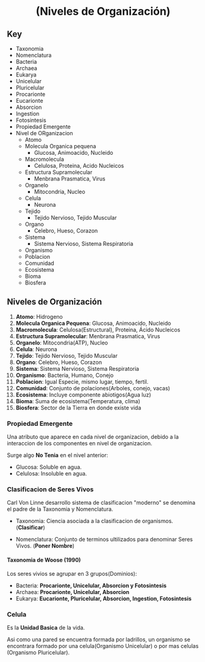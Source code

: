 <h1 align=center><br />(Niveles de Organización)</h1>

## Key
- Taxonomia
- Nomenclatura
- Bacteria
- Archaea
- Eukarya
- Unicelular
- Pluricelular
- Procarionte
- Eucarionte
- Absorcion
- Ingestion
- Fotosintesis
- Propiedad Emergente
- Nivel de ORganizacion
  - Atomo
  - Molecula Organica pequena   
    - Glucosa, Animoacido, Nucleido
  - Macromolecula
    - Celulosa, Proteina, Acido Nucleicos
  - Estructura Supramolecular
    - Menbrana Prasmatica, Virus
  - Organelo
    - Mitocondria, Nucleo
  - Celula
    - Neurona
  - Tejido
    - Tejido Nervioso, Tejido Muscular
  - Organo
    - Celebro, Hueso, Corazon
  - Sistema
    - Sistema Nervioso, Sistema Respiratoria
  - Organismo
  - Poblacion
  - Comunidad
  - Ecosistema
  - Bioma
  - Biosfera

## Niveles de Organización

1. **Atomo**: Hidrogeno
2. **Molecula Organica Pequena**: Glucosa, Animoacido, Nucleido
3. **Macromolecula**: Celulosa(Estructural), Proteina, Ácido Nucleicos
4. **Estructura Supramolecular**: Menbrana Prasmatica, Virus
5. **Organelo**: Mitocondria(ATP), Nucleo
6. **Celula**: Neurona
7. **Tejido**: Tejido Nervioso, Tejido Muscular
8. **Organo**: Celebro, Hueso, Corazon
9.  **Sistema**: Sistema Nervioso, Sistema Respiratoria
10. **Organismo**: Bacteria, Humano, Conejo
11. **Poblacion**: Igual Especie, mismo lugar, tiempo, fertil.
12. **Comunidad**: Conjunto de polaciones(Arboles, conejo, vacas)
13. **Ecosistema**: Incluye componente abiotigos(Agua luz)
14. **Bioma**: Suma de ecosistema(Temperatura, clima)
15. **Biosfera**: Sector de la Tierra en donde existe vida

### Propiedad Emergente

Una atributo que aparece en cada nivel de organizacion, debido a la interaccion de los componentes en nivel de organizacion.

Surge algo **No Tenia** en el nivel anterior:
- Glucosa: Soluble en agua.
- Celulosa: Insoluble en agua.

### Clasificacion de Seres Vivos

Carl Von Linne desarrollo sistema de clasificacion "moderno" se denomina el padre de la Taxonomia y Nomenclatura.

- Taxonomia: Ciencia asociada a la clasificacion de organismos. (**Clasificar**)

- Nomenclatura: Conjunto de terminos ultilizados para denominar Seres Vivos. (**Poner Nombre**)

#### Taxonomia de Woose (1990)

Los seres vivios se agrupar en 3 grupos(Dominios):
- Bacteria: **Procarionte, Unicelular, Absorcion y Fotosintesis**
- Archaea: **Procarionte, Unicelular, Absorcion**
- Eukarya: **Eucarionte, Pluricelular, Absorcion, Ingestion, Fotosintesis**

### Celula

Es la **Unidad Basica** de la vida.

Asi como una pared se encuentra formada por ladrillos, un organismo se encontrara formado por una celula(Organismo Unicelular) o por mas celulas (Organismo Pluricelular).

